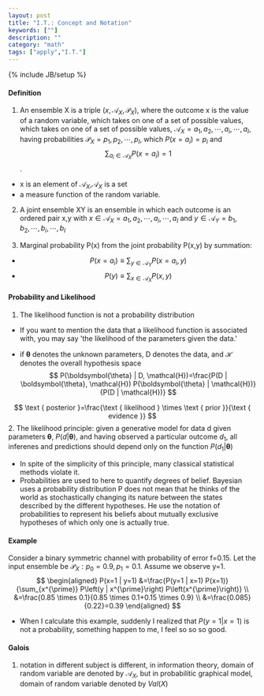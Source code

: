 ```yaml
---
layout: post
title: "I.T.: Concept and Notation"
keywords: [""]
description: ""
category: "math"
tags: ["apply","I.T."]
---
```

{% include JB/setup %}

#### Definition
1. An ensemble X is a triple $(x,\mathcal{A}_X,\mathcal{P}_X)$, where the outcome x
is the value of a random variable, which takes on one of a set of possible
values, which takes on one of a set of possible values,
$\mathcal{A}_X=a_1,a_2,\cdots,a_i,\cdots,a_I$, having probabilities
$\mathcal{P}_X=p_1,p_2,\cdots,p_I$, which $P(x=a_i)=p_i$ and
$$
\sum_{a_{i} \in \mathcal{A}_{X}} P\left(x=a_{i}\right)=1
$$.
- x is an element of $\mathcal{A}_X$,$\mathcal{A}_X$ is a set
- a measure function of the random variable.

2. A joint ensemble XY is an ensemble in which each outcome is an ordered
   pair x,y with $x \in \mathcal{A}_X=a_1,a_2,\cdots,a_i,\cdots,a_I$ and $y \in \mathcal{A}_Y=b_1,b_2,\cdots,b_i,\cdots,b_I$

3. Marginal probability P(x) from the joint probability P(x,y) by summation:
- $$
P\left(x=a_{i}\right) \equiv \sum_{y \in \mathcal{A}_{Y}} P\left(x=a_{i},
y\right)
$$
- $$
P(y) \equiv \sum_{x \in \mathcal{A}_{X}} P(x, y)
$$

#### Probability and Likelihood
1. The likelihood function is not a probability distribution
- If you want to mention the data that a likelihood function is associated with,
  you may say 'the likelihood of the parameters given the data.'

- if $\boldsymbol{\theta}$ denotes the unknown parameters, D denotes the data,
  and $\mathcal{H}$ denotes the overall hypothesis space
$$
P(\boldsymbol{\theta} | D, \mathcal{H})=\frac{P(D | \boldsymbol{\theta},
\mathcal{H}) P(\boldsymbol{\theta} | \mathcal{H})}{P(D | \mathcal{H})}
$$

$$
\text { posterior }=\frac{\text { likelihood } \times \text { prior }}{\text {
    evidence }}
    $$
2. The likelihood principle: given a generative model for data d given
   parameters $\boldsymbol{\theta}$, $P(d|\boldsymbol{\theta})$, and having
   observed a particular outcome $d_1$, all inferenes and predictions should
   depend only on the function  $P(d_1|\boldsymbol{\theta})$
- In spite of the simplicity of this principle, many classical statistical
  methods violate it.
- Probabilities are used to here to quantify degrees of belief. Bayesian uses a
  probability distribution P does not mean that he thinks of the world as
  stochastically changing its nature between the states described by the
  different hypotheses. He use the notation of probabilities to represent his
  beliefs about mutually exclusive hypotheses of which only one is actually
  true.

#### Example
Consider a binary symmetric channel with probability of error f=0.15. Let the
input ensemble be $\mathcal{P}_X: {p_0 =0.9,p_1=0.1}$. Assume we observe y=1.
<br />
$$
\begin{aligned} P(x=1 | y=1) &=\frac{P(y=1 | x=1) P(x=1)}{\sum_{x^{\prime}}
P\left(y | x^{\prime}\right) P\left(x^{\prime}\right)} \\ &=\frac{0.85 \times
0.1}{0.85 \times 0.1+0.15 \times 0.9} \\ &=\frac{0.085}{0.22}=0.39 \end{aligned}
$$

- When I calculate this example, suddenly I realized that $P(y=1|x=1)$ is not a
  probability, something happen to me, I feel so so so good.

#### Galois
1. notation in different subject is different, in information theory, domain of
   random variable are denoted by $\mathcal{A}_X$, but in probabilitic graphical
   model, domain of random variable denoted by $Val(X)$





